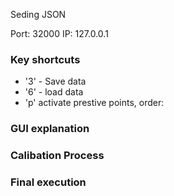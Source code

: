 

Seding JSON

Port: 32000
IP:   127.0.0.1


### Key shortcuts

  - '3' - Save data
  - '6' - load data
  - 'p' activate prestive points, order:


### GUI explanation

### Calibation Process

### Final execution


